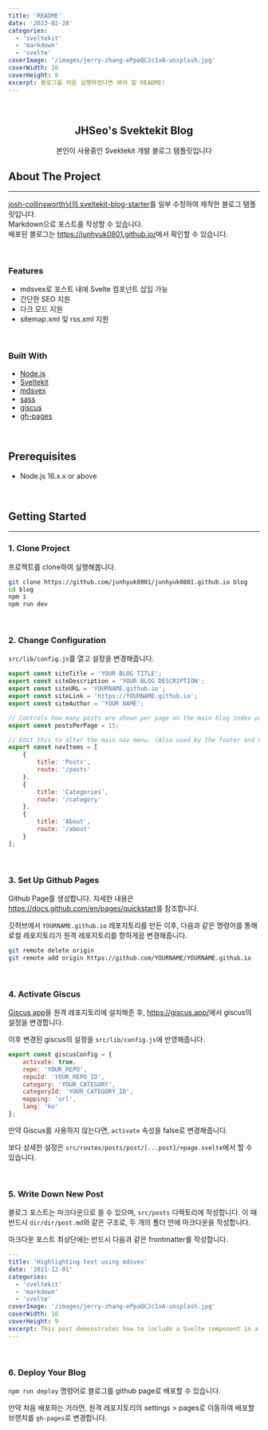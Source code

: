 ```yaml
---
title: 'README'
date: '2023-02-28'
categories:
  - 'sveltekit'
  - 'markdown'
  - 'svelte'
coverImage: '/images/jerry-zhang-ePpaQC2c1xA-unsplash.jpg'
coverWidth: 16
coverHeight: 9
excerpt: 블로그를 처음 실행하였다면 봐야 할 README!
---
```


<div id="top"></div>

<br />
<div align="center">
  <h2 align="center">JHSeo's Svektekit Blog</h2>

  <p align="center">
    본인이 사용중인 Svektekit 개발 블로그 탬플릿입니다
  </p>
</div>

## About The Project

---

[josh-collinsworth님의 sveltekit-blog-starter](https://github.com/josh-collinsworth/sveltekit-blog-starter)를 일부 수정하여 제작한 블로그 탬플릿입니다.  
Markdown으로 포스트를 작성할 수 있습니다.  
배포된 블로그는 <https://junhyuk0801.github.io/>에서 확인할 수 있습니다.

<br>

### Features

- mdsvex로 포스트 내에 Svelte 컴포넌트 삽입 가능
- 간단한 SEO 지원
- 다크 모드 지원
- sitemap.xml 및 rss.xml 지원

<br>

### Built With

- [Node.js](https://nodejs.org/)
- [Sveltekit](https://kit.svelte.dev/)
- [mdsvex](https://mdsvex.com/)
- [sass](https://sass-lang.com/)
- [giscus](https://giscus.app/)
- [gh-pages](https://github.com/tschaub/gh-pages)

<br>

## Prerequisites

- Node.js 16.x.x or above

<br>

## Getting Started

---

### 1. Clone Project

프로젝트를 clone하여 실행해봅니다.

```bash
git clone https://github.com/junhyuk0801/junhyuk0801.github.io blog
cd blog
npm i
npm run dev
```

<br>

### 2. Change Configuration

`src/lib/config.js`를 열고 설정을 변경해줍니다.

```javascript
export const siteTitle = 'YOUR BLOG TITLE';
export const siteDescription = 'YOUR BLOG DESCRIPTION';
export const siteURL = 'YOURNAME.github.io';
export const siteLink = 'https://YOURNAME.github.io';
export const siteAuthor = 'YOUR NAME';

// Controls how many posts are shown per page on the main blog index pages
export const postsPerPage = 15;

// Edit this to alter the main nav menu. (Also used by the footer and mobile nav.)
export const navItems = [
	{
		title: 'Posts',
		route: '/posts'
	},
	{
		title: 'Categories',
		route: '/category'
	},
	{
		title: 'About',
		route: '/about'
	}
];
```

<br>

### 3. Set Up Github Pages

Github Page를 생성합니다. 자세한 내용은 <https://docs.github.com/en/pages/quickstart>를 참조합니다.

깃허브에서 `YOURNAME.github.io` 레포지토리를 만든 이후, 다음과 같은 명령어를 통해 로컬 레포지토리가 원격 레포지토리를 향하게끔 변경해줍니다.

```bash
git remote delete origin
git remote add origin https://github.com/YOURNAME/YOURNAME.github.io
```

<br>

### 4. Activate Giscus

[Giscus app](https://github.com/apps/giscus)을 원격 레포지토리에 설치해준 후, <https://giscus.app/>에서 giscus의 설정을 변경합니다.

이후 변경된 giscus의 설정을 `src/lib/config.js`에 반영해줍니다.

```javascript
export const giscusConfig = {
	activate: true,
	repo: 'YOUR_REPO',
	repoId: 'YOUR_REPO_ID',
	category: 'YOUR_CATEGORY',
	categoryId: 'YOUR_CATEGORY_ID',
	mapping: 'url',
	lang: 'ko'
};
```

만약 Giscus를 사용하지 않는다면, `activate` 속성을 false로 변경해줍니다.

보다 상세한 설정은 `src/routes/posts/post/[...post]/+page.svelte`에서 할 수 있습니다.

<br>

### 5. Write Down New Post

블로그 포스트는 마크다운으로 쓸 수 있으며, `src/posts` 디렉토리에 작성합니다.
이 때 반드시 `dir/dir/post.md`와 같은 구조로, 두 개의 폴더 안에 마크다운을 작성합니다.

마크다운 포스트 최상단에는 반드시 다음과 같은 frontmatter를 작성합니다.

```yml
---
title: 'Highlighting text using mdsvex'
date: '2021-12-01'
categories:
  - 'sveltekit'
  - 'markdown'
  - 'svelte'
coverImage: '/images/jerry-zhang-ePpaQC2c1xA-unsplash.jpg'
coverWidth: 16
coverHeight: 9
excerpt: This post demonstrates how to include a Svelte component in a Markdown post.
---
```

<br>

### 6. Deploy Your Blog

`npm run deploy` 명령어로 블로그를 github page로 배포할 수 있습니다.

만약 처음 배포하는 거라면, 원격 레포지토리의 settings > pages로 이동하여 배포할 브랜치를 `gh-pages`로 변경합니다.
